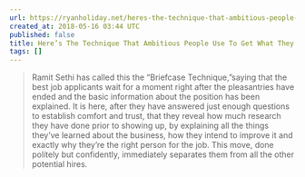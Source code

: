 ```yaml
---
url: https://ryanholiday.net/heres-the-technique-that-ambitious-people-use-to-get-what-they-want/
created_at: 2018-05-16 03:44 UTC
published: false
title: Here’s The Technique That Ambitious People Use To Get What They Want – RyanHoliday.net
tags: []
---
```


> Ramit Sethi has called this the “Briefcase Technique,”saying that the best job applicants wait for a moment right after the pleasantries have ended and the basic information about the position has been explained. It is here, after they have answered just enough questions to establish comfort and trust, that they reveal how much research they have done prior to showing up, by explaining all the things they’ve learned about the business, how they intend to improve it and exactly why they’re the right person for the job. This move, done politely but confidently, immediately separates them from all the other potential hires.
